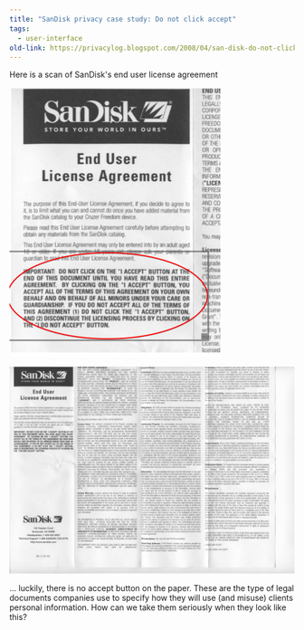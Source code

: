 ```yaml
---
title: "SanDisk privacy case study: Do not click accept"
tags: 
  - user-interface	
old-link: https://privacylog.blogspot.com/2008/04/san-disk-do-not-click-accept.html
---
```


Here is a scan of SanDisk's end user license agreement

![SanDisk EULA zoom in](assets/images/2008-04-07-san-disk-do-not-click-accept.png)

![SanDisk EULA](assets/images/2008-04-07-san-disk-do-not-click-accept-2.png)

... luckily, there is no accept button on the paper. These are the type of legal documents companies use to specify how they will use (and misuse) clients personal information. How can we take them seriously when they look like this?